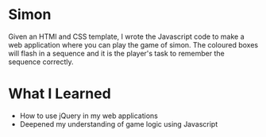 # Simon

Given an HTMl and CSS template, I wrote the Javascript code to make a web application where you can play the game of simon. The coloured boxes will flash in a sequence and it is the player's task to remember the sequence correctly.

# What I Learned

- How to use jQuery in my web applications
- Deepened my understanding of game logic using Javascript
